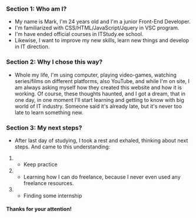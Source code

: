 ### Section 1: Who am I?
- My name is Mark, I'm 24 years old and I'm a junior Front-End Developer. 
- I'm familiarized with CSS/HTML/JavaScript/Jquery in VSC program. 
- I'm have ended official courses in ITStudy.ee school. 
- Likewise, I want to improve my new skills, learn new things and develop in IT direction.

 ### Section 2: Why I chose this way?
 - Whole my life, I'm using computer, playing video-games, watching series/films on different platforms, also YouTube, and while I'm on site, I am always asking myself how they created this website and how it is working.
Of course, these thoughts haunted, and I got a dream, that in one day, in one moment I'll start learning and getting to know with big world of IT industry. Someone said it's already late, but it's never too late to learn something new.
 
 ### Section 3: My next steps?
 - After last day of studying, I took a rest and exhaled, thinking about next steps.
And came to this understanding:
1. - Keep practice
2. - Learning how I can do freelance, because I never even used any freelance resources.
3. - Finding some internship
                               
#### Thanks for your attention! ####

